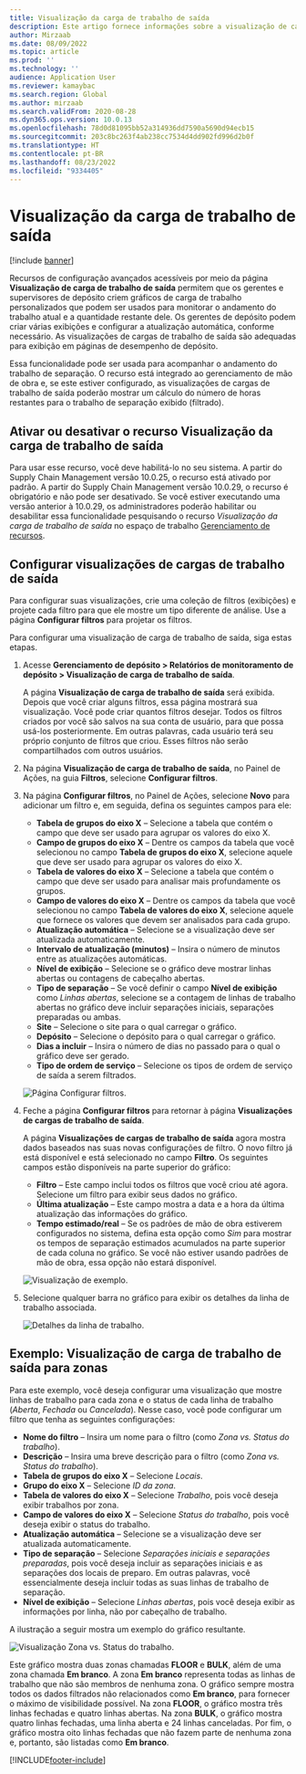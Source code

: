 ```yaml
---
title: Visualização da carga de trabalho de saída
description: Este artigo fornece informações sobre a visualização de carga de trabalho de saída. Essa funcionalidade permite que os gerentes e supervisores de depósito criem gráficos de carga de trabalho personalizados que podem ser usados para monitorar o andamento do trabalho atual e a quantidade restante dele. Os gerentes de depósito podem criar várias exibições e configurar a atualização automática, conforme necessário.
author: Mirzaab
ms.date: 08/09/2022
ms.topic: article
ms.prod: ''
ms.technology: ''
audience: Application User
ms.reviewer: kamaybac
ms.search.region: Global
ms.author: mirzaab
ms.search.validFrom: 2020-08-28
ms.dyn365.ops.version: 10.0.13
ms.openlocfilehash: 78d0d81095bb52a314936dd7590a5690d94ecb15
ms.sourcegitcommit: 203c8bc263f4ab238cc7534d4dd902fd996d2b0f
ms.translationtype: HT
ms.contentlocale: pt-BR
ms.lasthandoff: 08/23/2022
ms.locfileid: "9334405"
---
```

# <a name="outbound-workload-visualization"></a>Visualização da carga de trabalho de saída

[!include [banner](../includes/banner.md)]

Recursos de configuração avançados acessíveis por meio da página **Visualização de carga de trabalho de saída** permitem que os gerentes e supervisores de depósito criem gráficos de carga de trabalho personalizados que podem ser usados para monitorar o andamento do trabalho atual e a quantidade restante dele. Os gerentes de depósito podem criar várias exibições e configurar a atualização automática, conforme necessário. As visualizações de cargas de trabalho de saída são adequadas para exibição em páginas de desempenho de depósito.

Essa funcionalidade pode ser usada para acompanhar o andamento do trabalho de separação. O recurso está integrado ao gerenciamento de mão de obra e, se este estiver configurado, as visualizações de cargas de trabalho de saída poderão mostrar um cálculo do número de horas restantes para o trabalho de separação exibido (filtrado).

## <a name="turn-the-outbound-workload-visualization-feature-on-or-off"></a>Ativar ou desativar o recurso Visualização da carga de trabalho de saída

Para usar esse recurso, você deve habilitá-lo no seu sistema. A partir do Supply Chain Management versão 10.0.25, o recurso está ativado por padrão. A partir do Supply Chain Management versão 10.0.29, o recurso é obrigatório e não pode ser desativado. Se você estiver executando uma versão anterior à 10.0.29, os administradores poderão habilitar ou desabilitar essa funcionalidade pesquisando o recurso *Visualização da carga de trabalho de saída* no espaço de trabalho [Gerenciamento de recursos](../../fin-ops-core/fin-ops/get-started/feature-management/feature-management-overview.md).

## <a name="set-up-outbound-workload-visualizations"></a>Configurar visualizações de cargas de trabalho de saída

Para configurar suas visualizações, crie uma coleção de filtros (exibições) e projete cada filtro para que ele mostre um tipo diferente de análise. Use a página **Configurar filtros** para projetar os filtros.

Para configurar uma visualização de carga de trabalho de saída, siga estas etapas.

1. Acesse **Gerenciamento de depósito \> Relatórios de monitoramento de depósito \> Visualização de carga de trabalho de saída**.

    A página **Visualização de carga de trabalho de saída** será exibida. Depois que você criar alguns filtros, essa página mostrará sua visualização. Você pode criar quantos filtros desejar. Todos os filtros criados por você são salvos na sua conta de usuário, para que possa usá-los posteriormente. Em outras palavras, cada usuário terá seu próprio conjunto de filtros que criou. Esses filtros não serão compartilhados com outros usuários.

1. Na página **Visualização de carga de trabalho de saída**, no Painel de Ações, na guia **Filtros**, selecione **Configurar filtros**.
1. Na página **Configurar filtros**, no Painel de Ações, selecione **Novo** para adicionar um filtro e, em seguida, defina os seguintes campos para ele:

    - **Tabela de grupos do eixo X** – Selecione a tabela que contém o campo que deve ser usado para agrupar os valores do eixo X.
    - **Campo de grupos do eixo X** – Dentre os campos da tabela que você selecionou no campo **Tabela de grupos do eixo X**, selecione aquele que deve ser usado para agrupar os valores do eixo X.
    - **Tabela de valores do eixo X** – Selecione a tabela que contém o campo que deve ser usado para analisar mais profundamente os grupos.
    - **Campo de valores do eixo X** – Dentre os campos da tabela que você selecionou no campo **Tabela de valores do eixo X**, selecione aquele que fornece os valores que devem ser analisados para cada grupo.
    - **Atualização automática** – Selecione se a visualização deve ser atualizada automaticamente.
    - **Intervalo de atualização (minutos)** – Insira o número de minutos entre as atualizações automáticas.
    - **Nível de exibição** – Selecione se o gráfico deve mostrar linhas abertas ou contagens de cabeçalho abertas.
    - **Tipo de separação** – Se você definir o campo **Nível de exibição** como _Linhas abertas_, selecione se a contagem de linhas de trabalho abertas no gráfico deve incluir separações iniciais, separações preparadas ou ambas.
    - **Site** – Selecione o site para o qual carregar o gráfico.
    - **Depósito** – Selecione o depósito para o qual carregar o gráfico.
    - **Dias a incluir** – Insira o número de dias no passado para o qual o gráfico deve ser gerado.
    - **Tipo de ordem de serviço** – Selecione os tipos de ordem de serviço de saída a serem filtrados.

    ![Página Configurar filtros.](media/work-viz-filters-1.png "Página Configurar filtros")

1. Feche a página **Configurar filtros** para retornar à página **Visualizações de cargas de trabalho de saída**.

    A página **Visualizações de cargas de trabalho de saída** agora mostra dados baseados nas suas novas configurações de filtro. O novo filtro já está disponível e está selecionado no campo **Filtro**. Os seguintes campos estão disponíveis na parte superior do gráfico:

    - **Filtro** – Este campo inclui todos os filtros que você criou até agora. Selecione um filtro para exibir seus dados no gráfico.
    - **Última atualização** – Este campo mostra a data e a hora da última atualização das informações do gráfico.
    - **Tempo estimado/real** – Se os padrões de mão de obra estiverem configurados no sistema, defina esta opção como *Sim* para mostrar os tempos de separação estimados acumulados na parte superior de cada coluna no gráfico. Se você não estiver usando padrões de mão de obra, essa opção não estará disponível.

    ![Visualização de exemplo.](media/work-viz-chart.png "Visualização de exemplo")

1. Selecione qualquer barra no gráfico para exibir os detalhes da linha de trabalho associada.

    ![Detalhes da linha de trabalho.](media/work-viz-work-details.png "Detalhes da linha de trabalho")

## <a name="example-outbound-workload-visualization-for-zones"></a>Exemplo: Visualização de carga de trabalho de saída para zonas

Para este exemplo, você deseja configurar uma visualização que mostre linhas de trabalho para cada zona e o status de cada linha de trabalho (_Aberta_, _Fechada_ ou _Cancelada_). Nesse caso, você pode configurar um filtro que tenha as seguintes configurações:

- **Nome do filtro** – Insira um nome para o filtro (como _Zona vs. Status do trabalho_).
- **Descrição** – Insira uma breve descrição para o filtro (como _Zona vs. Status do trabalho_).
- **Tabela de grupos do eixo X** – Selecione _Locais_.
- **Grupo do eixo X** – Selecione _ID da zona_.
- **Tabela de valores do eixo X** – Selecione _Trabalho_, pois você deseja exibir trabalhos por zona.
- **Campo de valores do eixo X** – Selecione _Status do trabalho_, pois você deseja exibir o status do trabalho.
- **Atualização automática** – Selecione se a visualização deve ser atualizada automaticamente.
- **Tipo de separação** – Selecione _Separações iniciais e separações preparadas_, pois você deseja incluir as separações iniciais e as separações dos locais de preparo. Em outras palavras, você essencialmente deseja incluir todas as suas linhas de trabalho de separação.
- **Nível de exibição** – Selecione _Linhas abertas_, pois você deseja exibir as informações por linha, não por cabeçalho de trabalho.

A ilustração a seguir mostra um exemplo do gráfico resultante.

![Visualização Zona vs. Status do trabalho.](media/work-viz-chart.png "Visualização Zona vs. Status do trabalho")

Este gráfico mostra duas zonas chamadas **FLOOR** e **BULK**, além de uma zona chamada **Em branco**. A zona **Em branco** representa todas as linhas de trabalho que não são membros de nenhuma zona. O gráfico sempre mostra todos os dados filtrados não relacionados como **Em branco**, para fornecer o máximo de visibilidade possível. Na zona **FLOOR**, o gráfico mostra três linhas fechadas e quatro linhas abertas. Na zona **BULK**, o gráfico mostra quatro linhas fechadas, uma linha aberta e 24 linhas canceladas. Por fim, o gráfico mostra oito linhas fechadas que não fazem parte de nenhuma zona e, portanto, são listadas como **Em branco**.


[!INCLUDE[footer-include](../../includes/footer-banner.md)]